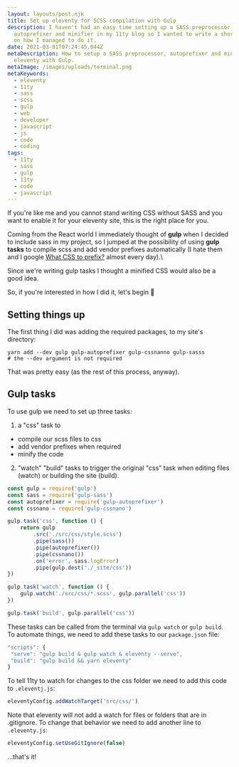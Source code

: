 ```yaml
---
layout: layouts/post.njk
title: Set up eleventy for SCSS compilation with Gulp
description: I haven't had an easy time setting up a SASS preprocessor,
  autoprefixer and minifier in my 11ty blog so I wanted to write a short guide
  on how I managed to do it.
date: 2021-03-01T07:24:45.044Z
metaDescription: How to setup a SASS preprocessor, autoprefixer and minifier for
  eleventy with Gulp.
metaImage: /images/uploads/terminal.png
metaKeywords:
  - eleventy
  - 11ty
  - sass
  - scss
  - gulp
  - web
  - developer
  - javascript
  - js
  - code
  - coding
tags:
  - 11ty
  - sass
  - gulp
  - 11ty
  - code
  - javascript
---
```

If you're like me and you cannot stand writing CSS without SASS and you want to enable it for your eleventy site, this is the right place for you.

Coming from the React world I immediately thought of **gulp** when I decided to include sass in my project, so I jumped at the possibility of using **gulp tasks** to compile scss and add vendor prefixes automatically (I hate them and I google [What CSS to prefix?](http://shouldiprefix.com/) almost every day).\

Since we're writing gulp tasks I thought a minified CSS would also be a good idea.

So, if you're interested in how I did it, let's begin 🚀

## Setting things up

The first thing I did was adding the required packages, to my site's directory:

```
yarn add --dev gulp gulp-autoprefixer gulp-cssnanno gulp-sasss
# the --dev argument is not required
```

That was pretty easy (as the rest of this process, anyway).

## Gulp tasks

To use gulp we need to set up three tasks:

1. a "css" task to

* compile our scss files to css
* add vendor prefixes when required
* minify the code

2. "watch" "build" tasks to trigger the original "css" task when editing files (watch) or building the site (build).

```js
const gulp = require('gulp')
const sass = require('gulp-sass')
const autoprefixer = require('gulp-autoprefixer')
const cssnano = require('gulp-cssnano')

gulp.task('css', function () {
    return gulp
        .src('./src/css/style.scss')
        .pipe(sass())
        .pipe(autoprefixer())
        .pipe(cssnano())
        .on('error', sass.logError)
        .pipe(gulp.dest('./_site/css'))
})

gulp.task('watch', function () {
    gulp.watch('./src/css/*.scss', gulp.parallel('css'))
})

gulp.task('build', gulp.parallel('css'))
```

These tasks can be called from the terminal via `gulp watch` or `gulp build`.
To automate things, we need to add these tasks to our `package.json` file:

```js
"scripts": {
 "serve": "gulp build & gulp watch & eleventy --serve",
 "build": "gulp build && yarn eleventy"
}
```

To tell 11ty to watch for changes to the css folder we need to add this code to `.eleventj.js`:

```js
eleventyConfig.addWatchTarget('src/css/')
```

Note that eleventy will not add a watch for files or folders that are in .gitignore.
To change that behavior we need to add another line to `.eleventy.js`:

```js
eleventyConfig.setUseGitIgnore(false)
```

...that's it!
